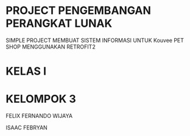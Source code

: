 # PROJECT PENGEMBANGAN PERANGKAT LUNAK 
SIMPLE PROJECT MEMBUAT SISTEM INFORMASI UNTUK Kouvee PET SHOP MENGGUNAKAN RETROFIT2
# KELAS I 
# KELOMPOK 3
FELIX FERNANDO WIJAYA 

ISAAC FEBRYAN
